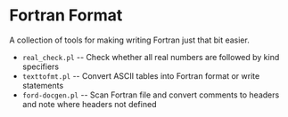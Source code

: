 # Fortran Format
A collection of tools for making writing Fortran just that bit easier.

- `real_check.pl` -- Check whether all real numbers are followed by kind specifiers
- `texttofmt.pl` -- Convert ASCII tables into Fortran format or write statements
- `ford-docgen.pl` -- Scan Fortran file and convert comments to headers and note where headers not defined